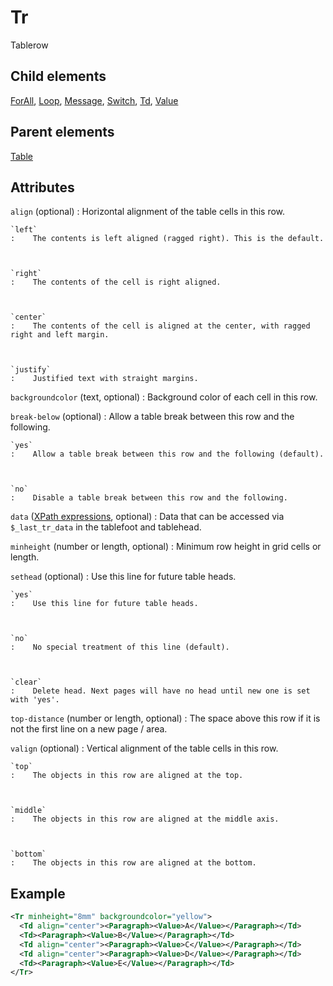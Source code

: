 # Tr



Tablerow



##  Child elements

[ForAll](../forall.md), [Loop](../loop.md), [Message](../message.md), [Switch](../switch.md), [Td](../td.md), [Value](../value.md)

##  Parent elements

[Table](../table.md)


## Attributes



`align` (optional)
:   Horizontal alignment of the table cells in this row.



    `left`
    :    The contents is left aligned (ragged right). This is the default.



    `right`
    :    The contents of the cell is right aligned.



    `center`
    :    The contents of the cell is aligned at the center, with ragged right and left margin.



    `justify`
    :    Justified text with straight margins.




`backgroundcolor` (text, optional)
:   Background color of each cell in this row.




`break-below` (optional)
:   Allow a table break between this row and the following.



    `yes`
    :    Allow a table break between this row and the following (default).



    `no`
    :    Disable a table break between this row and the following.




`data` ([XPath expressions](../../manual/xpath.md), optional)
:   Data that can be accessed via `$_last_tr_data` in the tablefoot and tablehead.




`minheight` (number or length, optional)
:   Minimum row height in grid cells or length.




`sethead` (optional)
:   Use this line for future table heads.



    `yes`
    :    Use this line for future table heads.



    `no`
    :    No special treatment of this line (default).



    `clear`
    :    Delete head. Next pages will have no head until new one is set with 'yes'.




`top-distance` (number or length, optional)
:   The space above this row if it is not the first line on a new page / area.




`valign` (optional)
:   Vertical alignment of the table cells in this row.



    `top`
    :    The objects in this row are aligned at the top.



    `middle`
    :    The objects in this row are aligned at the middle axis.



    `bottom`
    :    The objects in this row are aligned at the bottom.




## Example

```xml
<Tr minheight="8mm" backgroundcolor="yellow">
  <Td align="center"><Paragraph><Value>A</Value></Paragraph></Td>
  <Td><Paragraph><Value>B</Value></Paragraph></Td>
  <Td align="center"><Paragraph><Value>C</Value></Paragraph></Td>
  <Td align="center"><Paragraph><Value>D</Value></Paragraph></Td>
  <Td><Paragraph><Value>E</Value></Paragraph></Td>
</Tr>
```





